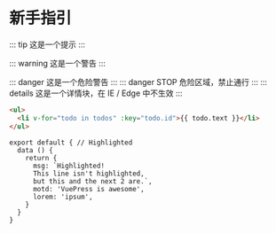 <!--
 * @Author: zhangkaichao zhangkc@kcwl.com
 * @Date: 2024-03-25 13:38:02
 * @LastEditors: zhangkaichao zhangkc@kcwl.com
 * @LastEditTime: 2024-03-26 15:37:40
 * @FilePath: /vuepress-starter/docs/.vuepress/zh/guide/README.md
 * @Description:
-->

# 新手指引

::: tip
这是一个提示
:::

::: warning
这是一个警告
:::

::: danger
这是一个危险警告
:::
::: danger STOP
危险区域，禁止通行
:::
::: details
这是一个详情块，在 IE / Edge 中不生效
:::

```html
<ul>
  <li v-for="todo in todos" :key="todo.id">{{ todo.text }}</li>
</ul>
```

```js{1,4,6-7}
export default { // Highlighted
  data () {
    return {
      msg: `Highlighted!
      This line isn't highlighted,
      but this and the next 2 are.`,
      motd: 'VuePress is awesome',
      lorem: 'ipsum',
    }
  }
}
```
